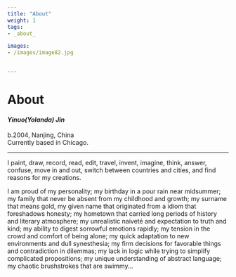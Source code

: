 ```yaml
---
title: "About"
weight: 1
tags:
- _about_

images:
- /images/image82.jpg


---
```

# About 

#### _Yinuo(Yolanda) Jin_
b.2004, Nanjing, China \
Currently based in Chicago.

---

I paint, draw, record, read, edit, travel, invent, imagine, think, answer, confuse, move in and out, switch between countries and cities, and find reasons for my creations.

I am proud of my personality; my birthday in a pour rain near midsummer; my family that never be absent from my childhood and growth; my surname that means gold, my given name that originated from a idiom that foreshadows honesty; my hometown that carried long periods of history and literary atmosphere; my unrealistic naiveté and expectation to truth and kind; my ability to digest sorrowful emotions rapidly; my tension in the crowd and comfort of being alone; my quick adaptation to new environments and dull synesthesia; my firm decisions for favorable things and contradiction in dilemmas; my lack in logic while trying to simplify complicated propositions; my unique understanding of abstract language; my chaotic brushstrokes that are swimmy…

